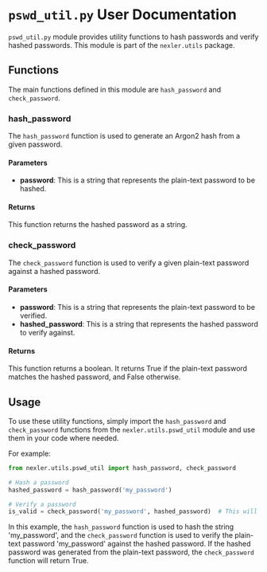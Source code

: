 # `pswd_util.py` User Documentation

`pswd_util.py` module provides utility functions to hash passwords and verify hashed passwords. This module is part of the `nexler.utils` package.

## Functions

The main functions defined in this module are `hash_password` and `check_password`.

### hash_password

The `hash_password` function is used to generate an Argon2 hash from a given password.

#### Parameters

- **password**: This is a string that represents the plain-text password to be hashed.

#### Returns

This function returns the hashed password as a string.

### check_password

The `check_password` function is used to verify a given plain-text password against a hashed password.

#### Parameters

- **password**: This is a string that represents the plain-text password to be verified.
- **hashed_password**: This is a string that represents the hashed password to verify against.

#### Returns

This function returns a boolean. It returns True if the plain-text password matches the hashed password, and False otherwise.

## Usage

To use these utility functions, simply import the `hash_password` and `check_password` functions from the `nexler.utils.pswd_util` module and use them in your code where needed.

For example:

```python
from nexler.utils.pswd_util import hash_password, check_password

# Hash a password
hashed_password = hash_password('my_password')

# Verify a password
is_valid = check_password('my_password', hashed_password)  # This will return True
```

In this example, the `hash_password` function is used to hash the string 'my_password', and the `check_password` function is used to verify the plain-text password 'my_password' against the hashed password. If the hashed password was generated from the plain-text password, the `check_password` function will return True.